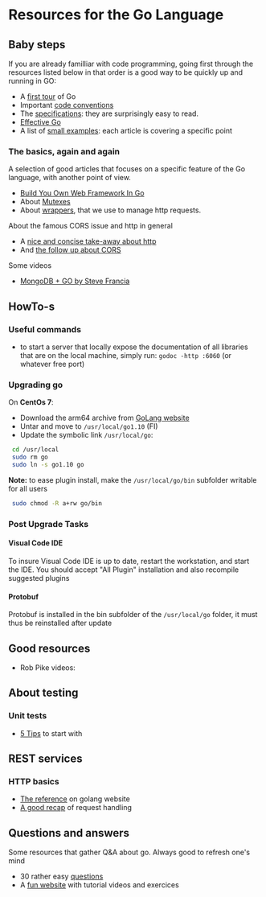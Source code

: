 # Resources for the Go Language

## Baby steps

If you are already familliar with code programming, going first through the resources listed below in that order is a good way to be quickly up and running in GO:

- A [first tour](https://tour.golang.org/list) of Go
- Important [code conventions](https://golang.org/doc/code.html)
- The [specifications](https://golang.org/ref/spec): they are surprisingly easy to read.
- [Effective Go](https://golang.org/doc/effective_go.html)
- A list of [small examples](https://gobyexample.com): each article is covering a specific point

### The basics, again and again

A selection of good articles that focuses on a specific feature of the Go language, with another point of view.

- [Build You Own Web Framework In Go](https://www.nicolasmerouze.com/build-web-framework-golang/)
- About [Mutexes](https://kylewbanks.com/blog/tutorial-synchronizing-state-with-mutexes-golang)
- About [wrappers](https://medium.com/@matryer/the-http-handler-wrapper-technique-in-golang-updated-bc7fbcffa702), that we use to manage http requests.

About the famous CORS issue and http in general
- A [nice and concise take-away about http](https://drstearns.github.io/tutorials/http/)
- And [the follow up about CORS](https://drstearns.github.io/tutorials/cors/) 

Some videos

- [MongoDB + GO by Steve Francia](http://spf13.com/presentation/mongodb-and-go/)

## HowTo-s

### Useful commands

- to start a server that locally expose the documentation of all libraries that are on the local machine, simply run:
 `godoc -http :6060` (or whatever free port)

### Upgrading go

On **CentOs 7**:

- Download the arm64 archive from [GoLang website](https://golang.org/dl/)
- Untar and move to `/usr/local/go1.10` (FI)
- Update the symbolic link `/usr/local/go`:

```bash
 cd /usr/local
 sudo rm go
 sudo ln -s go1.10 go
```

**Note:** to ease plugin install, make the `/usr/local/go/bin` subfolder writable for all users

```bash
 sudo chmod -R a+rw go/bin
```

### Post Upgrade Tasks

#### Visual Code IDE

To insure Visual Code IDE is up to date, restart the workstation, and start the IDE. You should accept "All Plugin" installation and also recompile suggested plugins

#### Protobuf

Protobuf is installed in the bin subfolder of the `/usr/local/go` folder, it must thus be reinstalled after update

## Good resources

- Rob Pike videos:

## About testing

### Unit tests

- [5 Tips](https://medium.com/@matryer/5-simple-tips-and-tricks-for-writing-unit-tests-in-golang-619653f90742) to start with

## REST services

### HTTP basics

- [The reference](https://golang.org/pkg/net/http/) on golang website
- [A good recap](http://www.alexedwards.net/blog/a-recap-of-request-handling) of request handling

## Questions and answers

Some resources that gather Q&A about go. Always good to refresh  one's mind

- 30 rather easy [questions](http://www.golangpro.com/2015/08/golang-interview-questions-answers.html) 
- A [fun website](https://gophercises.com) with tutorial videos and exercices
